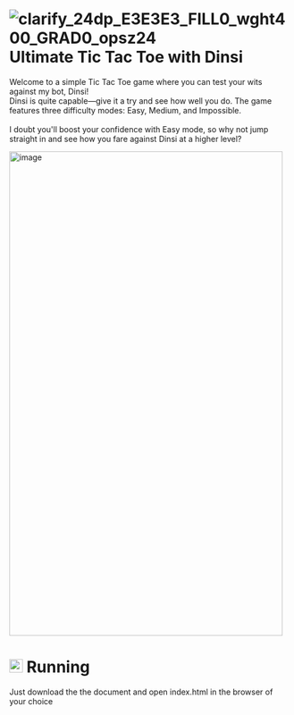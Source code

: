 # ![clarify_24dp_E3E3E3_FILL0_wght400_GRAD0_opsz24](https://github.com/user-attachments/assets/c8a00147-c714-4978-8867-879944a7f852) Ultimate Tic Tac Toe with Dinsi

Welcome to a simple Tic Tac Toe game where you can test your wits against my bot, Dinsi!<br>
Dinsi is quite capable—give it a try and see how well you do. The game features three difficulty modes: Easy, Medium, and Impossible.<br>
<br>
I doubt you'll boost your confidence with Easy mode, so why not jump straight in and see how you fare against Dinsi at a higher level?


<img width="489" height="867" alt="image" src="https://github.com/user-attachments/assets/2e6234d1-9fbe-45e2-97e3-deb1c855681f" />

# <img width="24" height="24" alt="terminal_24dp_E3E3E3_FILL0_wght400_GRAD0_opsz24" src="https://github.com/user-attachments/assets/ab939d12-bb16-46cb-8475-883d16cde92c" /> Running

Just download the the document and open index.html in the browser  of your choice

